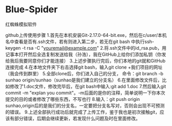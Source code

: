 ﻿# Blue-Spider
红蜘蛛模拟软件

github上传使用步骤
1.首先在本机安装Git-2.17.0-64-bit.exe，然后在c/user/本机名中查看是否有.ssh文件，若有则进入第二步，若无在git bash 中执行ssh-keygen -t rsa -C "youremail@example.com"
2.将.ssh文件中的id_rsa.pub，用记事本打开然后全选复制发送给我（孙浩），我在GitHub上给你们添加私钥（你发给我后我要同意你们才能连接）
3.上述步骤执行完后，你们本地的git就和GitHub连接完成
4.在本地文件夹下右击选择git bash，输入git clone +我们项目的网址（我会传到群里）
5.全部clone后，你们进入自己的分支，
命令：git branch -b sunhao origin/sunhao（sunhao是我们建立的分支名）
6.在里面修改文件后，比如修改了1.doc文件，修改完毕后，在git bash中输入:git add 1.doc
7.然后输入git commit -m "explan you commit"。-m后面的是你的注释，简单说明一下你本次提交的目的或者修改了哪些东西，不写也行
8.输入：git push origin sunhao,origin后的是我们的分支名，一定要把分支名写对，否则会出现不可预测的错误。
9.上述全部执行成功后就完成了上传工作，鉴于我也是初次接触git，应该有部分错误，后期会继续更新，若发现什么问题及时在里面修改。

